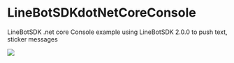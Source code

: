 # LineBotSDKdotNetCoreConsole
LineBotSDK .net core Console example
using LineBotSDK 2.0.0 to push text, sticker messages

<image src=https://i.imgur.com/meR8ihX.png />

